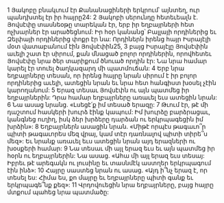 1 Յակոբը բնակւում էր Քանանացիների երկրում՝ այնտեղ, ուր պանդխտել էր իր հայրը24: 2 Յակոբի սերունդը հետեւեալն է. Յովսէփը տասնեօթը տարեկան էր, երբ իր եղբայրների հետ ոչխարներ էր արածեցնում: Իր հօր կանանց՝ Բալլայի որդիներից եւ Զելփայի որդիներից փոքր էր նա: Որդիներն իրենց հայր Իսրայէլի մօտ վատաբանում էին Յովսէփին25, 3 բայց Իսրայէլը Յովսէփին աւելի շատ էր սիրում, քան մնացած բոլոր որդիներին, որովհետեւ Յովսէփը նրա ծեր տարիքում ծնուած որդին էր: Նա նրա համար կարել էր տուել ծաղկազարդ մի պատմուճան: 4 Երբ նրա եղբայրները տեսան, որ իրենց հայրը նրան սիրում է իր բոլոր որդիներից աւելի, ատեցին նրան եւ նրա հետ հանգիստ խօսել չէին կարողանում: 5 Երազ տեսաւ Յովսէփն ու այն պատմեց իր եղբայրներին: Դրա համար եղբայրները առաւել եւս ատեցին նրան: 6 Նա ասաց նրանց. «Լսեցէ՛ք իմ տեսած երազը: 7 Թւում էր, թէ մի դաշտում հասկերի խուրձ էինք կապում: Իմ խուրձը բարձրացաւ, կանգնեց ուղիղ, իսկ ձեր խրձերը դարձան ու երկրպագեցին իմ խրձին»: 8 Եղբայրներն ասացին նրան. «Միթէ որպէս թագաւո՞ր պիտի թագաւորես մեզ վրայ, կամ տէր դառնալով պիտի տիրե՞ս մեզ»: Եւ նրանք առաւել եւս ատեցին նրան այդ երազների ու խօսքերի համար: 9 Նա տեսաւ մի այլ երազ եւս եւ այն պատմեց իր հօրն ու եղբայրներին: Նա ասաց. «Ահա մի այլ երազ եւս տեսայ: Իբրեւ թէ արեգակն ու լուսինը եւ տասնմէկ աստղեր երկրպագում էին ինձ»: 10 Հայրը սաստեց նրան ու ասաց. «Այդ ի՞նչ երազ է, որ տեսել ես: Հիմա ես, քո մայրը եւ եղբայրները պիտի գանք եւ երկրպագե՞նք քեզ»: 11 Վրդովուեցին նրա եղբայրները, բայց հայրը մտքում պահեց նրա պատմածը:
